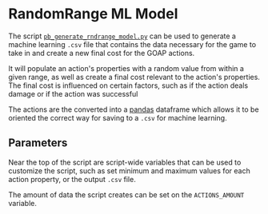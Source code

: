 # RandomRange ML Model

The script [```pb_generate_rndrange_model.py```](./pb_generate_rndrange_model.py) can be used to generate a machine learning ```.csv``` file that contains the data necessary for the game to take in and create a new final cost for the GOAP actions. 

It will populate an action's properties with a random value from within a given range, as well as create a final cost relevant to the action's properties. The final cost is influenced on certain factors, such as if the action deals damage or if the action was successful

The actions are the converted into a [pandas](https://pandas.pydata.org/) dataframe which allows it to be oriented the correct way for saving to a ```.csv``` for machine learning.

## Parameters

Near the top of the script are script-wide variables that can be used to customize the script, such as set minimum and maximum values for each action property, or the output ```.csv``` file.

The amount of data the script creates can be set on the ```ACTIONS_AMOUNT``` variable.